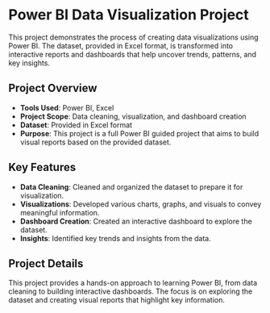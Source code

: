 # Power BI Data Visualization Project

This project demonstrates the process of creating data visualizations using Power BI. The dataset, provided in Excel format, is transformed into interactive reports and dashboards that help uncover trends, patterns, and key insights.

## Project Overview

- **Tools Used**: Power BI, Excel
- **Project Scope**: Data cleaning, visualization, and dashboard creation
- **Dataset**: Provided in Excel format
- **Purpose**: This project is a full Power BI guided project that aims to build visual reports based on the provided dataset.

## Key Features

- **Data Cleaning**: Cleaned and organized the dataset to prepare it for visualization.
- **Visualizations**: Developed various charts, graphs, and visuals to convey meaningful information.
- **Dashboard Creation**: Created an interactive dashboard to explore the dataset.
- **Insights**: Identified key trends and insights from the data.


## Project Details

This project provides a hands-on approach to learning Power BI, from data cleaning to building interactive dashboards. The focus is on exploring the dataset and creating visual reports that highlight key information.


